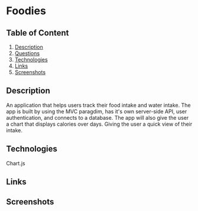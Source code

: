 # Foodies

## Table of Content 
1. [Description](#description)
2. [Questions](#questions)
3. [Technologies](#technologies)
4. [Links](#link)
5. [Screenshots](#screenshots)

<a name = "description"></a>
## Description
An application that helps users track their food intake and water intake. The app is built by using the MVC paragdim, has it's own server-side API, user authentication, and connects to a database. The app will also give the user a chart that displays calories over days. Giving the user a quick view of their intake.

<a name = "technologies"></a>
## Technologies
Chart.js

<a name = "link"></a>
## Links

<a name = "screenshots"></a>
## Screenshots

